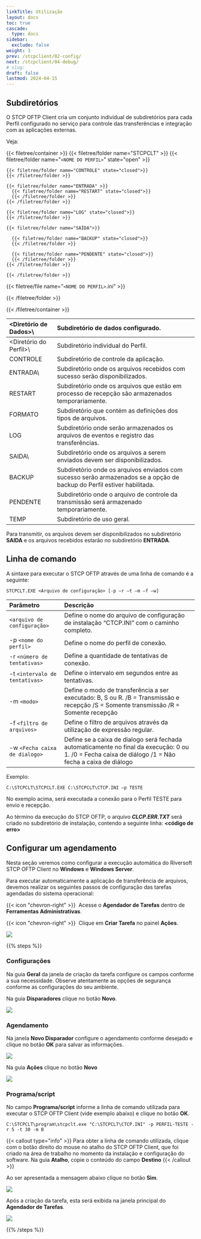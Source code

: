 ```yaml
---
linkTitle: Utilização
layout: docs
toc: true
cascade:
  type: docs
sidebar:
  exclude: false
weight: 3
prev: /stcpclient/02-config/
next: /stcpclient/04-debug/
# slug:
draft: false
lastmod: 2024-04-15
---
```

## Subdiretórios

O STCP OFTP Client cria um conjunto individual de subdiretórios para cada Perfil configurado no serviço para controle das transferências e integração com as aplicações externas.

Veja:

{{< filetree/container >}}
  {{< filetree/folder name="STCPCLT" >}}
    {{< filetree/folder name="`<NOME DO PERFIL>`" state="open" >}}

    {{< filetree/folder name="CONTROLE" state="closed">}}
    {{< /filetree/folder >}}

    {{< filetree/folder name="ENTRADA" >}}
      {{< filetree/folder name="RESTART" state="closed">}}
      {{< /filetree/folder >}}
    {{< /filetree/folder >}}

    {{< filetree/folder name="LOG" state="closed">}}
    {{< /filetree/folder >}}

    {{< filetree/folder name="SAÍDA">}}

      {{< filetree/folder name="BACKUP" state="closed">}}
      {{< /filetree/folder >}}

      {{< filetree/folder name="PENDENTE" state="closed">}}
      {{< /filetree/folder >}}
    {{< /filetree/folder >}}

    {{< /filetree/folder >}}

  {{< filetree/file name="`<NOME DO PERFIL>`.ini" >}}

  {{< /filetree/folder >}}

{{< /filetree/container >}}

<Diretório de Dados>\ | Subdiretório de dados configurado.
:----------------     | :-----------
<Diretório do Perfil>\ | Subdiretório individual do Perfil.
CONTROLE              | Subdiretório de controle da aplicação.
ENTRADA\              | Subdiretório onde os arquivos recebidos com sucesso serão disponibilizados.
RESTART               | Subdiretório onde os arquivos que estão em processo de recepção são armazenados temporariamente.
FORMATO               | Subdiretório que contém as definições dos tipos de arquivos.
LOG                   | Subdiretório onde serão armazenados os arquivos de eventos e registro das transferências.
SAIDA\                | Subdiretório onde os arquivos a serem enviados devem ser disponibilizados.
BACKUP                | Subdiretório onde os arquivos enviados com sucesso serão armazenados se a opção de backup do Perfil estiver habilitada.
PENDENTE              | Subdiretório onde o arquivo de controle da transmissão será armazenado temporariamente.
TEMP                  | Subdiretório de uso geral.

Para transmitir, os arquivos devem ser disponibilizados no subdiretório **SAIDA** e os arquivos recebidos estarão no subdiretório **ENTRADA**.

## Linha de comando

A sintaxe para executar o STCP OFTP através de uma linha de comando é a seguinte:

```
STCPCLT.EXE <Arquivo de configuração> [-p –r –t –m –f –w]
```
Parâmetro | Descrição
:-----    | :----
`<arquivo de configuração>`| Define o nome do arquivo de configuração de instalação “CTCP.INI” com o caminho completo.
-p `<nome do perfil>`      | Define o nome do perfil de conexão.
-r `<número de tentativas>`| Define a quantidade de tentativas de conexão.
-t `<intervalo de tentativas>`| Define o intervalo em segundos entre as tentativas.
-m `<modo>` | Define o modo de transferência a ser executado: B, S ou R. /B = Transmissão e recepção /S = Somente transmissão /R = Somente recepção
-f `<filtro de arquivos>`| Define o filtro de arquivos através da utilização de expressão regular.
-w `<Fecha caixa de dialogo>`| Define se a caixa de dialogo será fechada automaticamente no final da execução: 0 ou 1. /0 = Fecha caixa de diálogo /1 = Não fecha a caixa de diálogo

Exemplo:

```pshell
C:\STCPCLT\STCPCLT.EXE C:\STCPCLT\CTCP.INI –p TESTE
```
No exemplo acima, será executada a conexão para o Perfil TESTE para envio e recepção.

Ao término da execução do STCP OFTP, o arquivo _**CLCP.ERR.TXT**_ será criado no subdiretório de instalação, contendo a seguinte linha:
**<código de erro>**

## Configurar um agendamento

Nesta seção veremos como configurar a execução automática do Riversoft STCP OFTP Client no **Windows** e **Windows Server**.

Para executar automaticamente a aplicação de transferência de arquivos, devemos realizar os seguintes passos de configuração das tarefas agendadas do sistema operacional:

{{< icon "chevron-right" >}}&nbsp; Acesse o **Agendador de Tarefas** dentro de **Ferramentas Administrativas**.

{{< icon "chevron-right" >}}&nbsp; Clique em **Criar Tarefa** no painel **Ações**.

![](img/clt-agenda-01.png)

{{% steps %}}

### Configurações

Na guia **Geral** da janela de criação da tarefa configure os campos conforme a sua necessidade. Observe atentamente as opções de segurança conforme as configurações do seu ambiente.

Na guia **Disparadores** clique no botão **Novo**.

![](img/clt-agenda-02.png)

### Agendamento

Na janela **Novo Disparador** configure o agendamento conforme desejado e clique no botão **OK** para salvar as informações.

![](img/clt-agenda-03.png)

Na guia **Ações** clique no botão **Novo**

![](img/clt-agenda-04.png)

### Programa/script

No campo **Programa/script** informe a linha de comando utilizada para executar o STCP OFTP Client (vide exemplo abaixo) e clique no botão **OK**.

```
C:\STCPCLT\program\stcpclt.exe "C:\STCPCLT\CTCP.INI" -p PERFIL-TESTE -r 5 -t 30 -m B
```

{{< callout type="info" >}}
  Para obter a linha de comando utilizada, clique com o botão direito do mouse
  no atalho do STCP OFTP Client, que foi criado na área de trabalho no momento
  da instalação e configuração do software. Na guia **Atalho**, copie o conteúdo
  do campo **Destino**
{{< /callout >}}

Ao ser apresentada a mensagem abaixo clique no botão **Sim**.

![](img/clt-agenda-06.png)

Após a criação da tarefa, esta será exibida na janela principal do **Agendador de Tarefas**.

![](img/clt-agenda-07.png)

{{% /steps %}}


